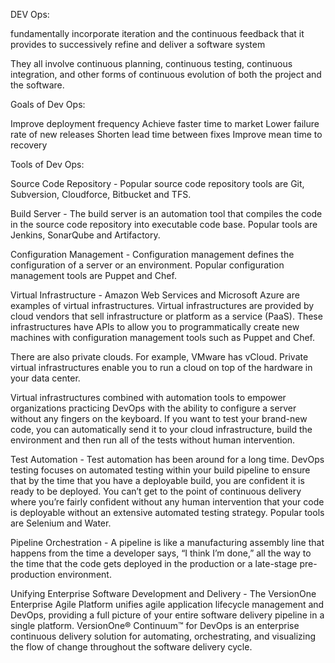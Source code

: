 DEV Ops:

fundamentally incorporate iteration and the continuous feedback that it provides to successively refine and deliver a software system

They all involve continuous planning, continuous testing, continuous integration, and other forms of continuous evolution of both the project and the software.

Goals of Dev Ops:

Improve deployment frequency
Achieve faster time to market
Lower failure rate of new releases
Shorten lead time between fixes
Improve mean time to recovery


Tools of Dev Ops:

Source Code Repository -  Popular source code repository tools are Git, Subversion, Cloudforce, Bitbucket and TFS.

Build Server - The build server is an automation tool that compiles the code in the source code repository into executable code base. Popular tools are Jenkins, SonarQube and Artifactory.

Configuration Management - Configuration management defines the configuration of a server or an environment. Popular configuration management tools are Puppet and Chef.

Virtual Infrastructure - Amazon Web Services and Microsoft Azure are examples of virtual infrastructures. Virtual infrastructures are provided by cloud vendors that sell infrastructure or platform as a service (PaaS). These infrastructures have APIs to allow you to programmatically create new machines with configuration management tools such as Puppet and Chef.

There are also private clouds. For example, VMware has vCloud. Private virtual infrastructures enable you to run a cloud on top of the hardware in your data center.

Virtual infrastructures combined with automation tools to empower organizations practicing DevOps with the ability to configure a server without any fingers on the keyboard. If you want to test your brand-new code, you can automatically send it to your cloud infrastructure, build the environment and then run all of the tests without human intervention.

Test Automation - Test automation has been around for a long time. DevOps testing focuses on automated testing within your build pipeline to ensure that by the time that you have a deployable build, you are confident it is ready to be deployed. You can’t get to the point of continuous delivery where you’re fairly confident without any human intervention that your code is deployable without an extensive automated testing strategy. Popular tools are Selenium and Water.

Pipeline Orchestration - A pipeline is like a manufacturing assembly line that happens from the time a developer says, “I think I’m done,” all the way to the time that the code gets deployed in the production or a late-stage pre-production environment.

Unifying Enterprise Software Development and Delivery - The VersionOne Enterprise Agile Platform unifies agile application lifecycle management and DevOps, providing a full picture of your entire software delivery pipeline in a single platform. VersionOne® Continuum™ for DevOps is an enterprise continuous delivery solution for automating, orchestrating, and visualizing the flow of change throughout the software delivery cycle.
